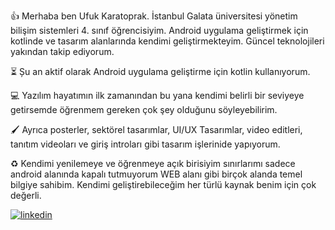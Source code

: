 👍 Merhaba ben Ufuk Karatoprak. İstanbul Galata üniversitesi yönetim bilişim sistemleri 4. sınıf öğrencisiyim.
Android uygulama geliştirmek için kotlinde ve tasarım alanlarında kendimi geliştirmekteyim. Güncel teknolojileri yakından takip ediyorum.

⏳ Șu an aktif olarak Android uygulama geliştirme için kotlin kullanıyorum.

💻 Yazılım hayatımın ilk zamanından bu yana kendimi belirli bir seviyeye getirsemde öğrenmem gereken çok şey olduğunu söyleyebilirim.

🖌️ Ayrıca posterler, sektörel tasarımlar, UI/UX Tasarımlar, video editleri, tanıtım videoları ve giriş introları gibi tasarım işlerinide yapıyorum.

♻️ Kendimi yenilemeye ve öğrenmeye açık birisiyim sınırlarımı sadece android alanında kapalı tutmuyorum WEB alanı gibi birçok alanda temel bilgiye sahibim. Kendimi geliştirebileceğim her türlü kaynak benim için çok değerli.

[![linkedin](https://img.shields.io/badge/Linkedin-000000?style=for-the-badge&logo=Linkedin&logoColor=white)](https://www.linkedin.com/in/ufuk-karatoprak-a1a7531ab/)


<!--
**ufukkaratoprak/ufukkaratoprak** is a ✨ _special_ ✨ repository because its `README.md` (this file) appears on your GitHub profile.

Here are some ideas to get you started:

- 🔭 I’m currently working on ...
- 🌱 I’m currently learning ...
- 👯 I’m looking to collaborate on ...
- 🤔 I’m looking for help with ...
- 💬 Ask me about ...
- 📫 How to reach me: ...
- 😄 Pronouns: ...
- ⚡ Fun fact: ...
-->
